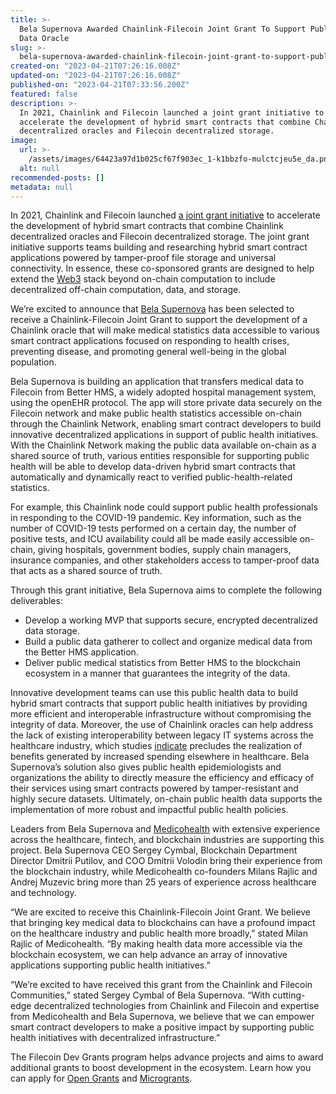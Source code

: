 ```yaml
---
title: >-
  Bela Supernova Awarded Chainlink-Filecoin Joint Grant To Support Public Health
  Data Oracle
slug: >-
  bela-supernova-awarded-chainlink-filecoin-joint-grant-to-support-public-health-data-oracle
created-on: "2023-04-21T07:26:16.008Z"
updated-on: "2023-04-21T07:26:16.008Z"
published-on: "2023-04-21T07:33:56.200Z"
featured: false
description: >-
  In 2021, Chainlink and Filecoin launched a joint grant initiative to
  accelerate the development of hybrid smart contracts that combine Chainlink
  decentralized oracles and Filecoin decentralized storage.
image:
  url: >-
    /assets/images/64423a97d1b025cf67f903ec_1-k1bbzfo-mulctcjeu5e_da.png
  alt: null
recommended-posts: []
metadata: null
---
```


In 2021, Chainlink and Filecoin launched [a joint grant initiative](https://blog.chain.link/announcing-the-chainlink-and-filecoin-joint-grant-program/) to accelerate the development of hybrid smart contracts that combine Chainlink decentralized oracles and Filecoin decentralized storage. The joint grant initiative supports teams building and researching hybrid smart contract applications powered by tamper-proof file storage and universal connectivity. In essence, these co-sponsored grants are designed to help extend the [Web3](https://blog.chain.link/web3/) stack beyond on-chain computation to include decentralized off-chain computation, data, and storage.

We’re excited to announce that [Bela Supernova](http://www.bsn.si/) has been selected to receive a Chainlink-Filecoin Joint Grant to support the development of a Chainlink oracle that will make medical statistics data accessible to various smart contract applications focused on responding to health crises, preventing disease, and promoting general well-being in the global population.

Bela Supernova is building an application that transfers medical data to Filecoin from Better HMS, a widely adopted hospital management system, using the openEHR protocol. The app will store private data securely on the Filecoin network and make public health statistics accessible on-chain through the Chainlink Network, enabling smart contract developers to build innovative decentralized applications in support of public health initiatives. With the Chainlink Network making the public data available on-chain as a shared source of truth, various entities responsible for supporting public health will be able to develop data-driven hybrid smart contracts that automatically and dynamically react to verified public-health-related statistics.

For example, this Chainlink node could support public health professionals in responding to the COVID-19 pandemic. Key information, such as the number of COVID-19 tests performed on a certain day, the number of positive tests, and ICU availability could all be made easily accessible on-chain, giving hospitals, government bodies, supply chain managers, insurance companies, and other stakeholders access to tamper-proof data that acts as a shared source of truth.

Through this grant initiative, Bela Supernova aims to complete the following deliverables:

- Develop a working MVP that supports secure, encrypted decentralized data storage.
- Build a public data gatherer to collect and organize medical data from the Better HMS application.
- Deliver public medical statistics from Better HMS to the blockchain ecosystem in a manner that guarantees the integrity of the data.

Innovative development teams can use this public health data to build hybrid smart contracts that support public health initiatives by providing more efficient and interoperable infrastructure without compromising the integrity of data. Moreover, the use of Chainlink oracles can help address the lack of existing interoperability between legacy IT systems across the healthcare industry, which studies [indicate](https://www.nature.com/articles/s41746-019-0211-0) precludes the realization of benefits generated by increased spending elsewhere in healthcare. Bela Supernova’s solution also gives public health epidemiologists and organizations the ability to directly measure the efficiency and efficacy of their services using smart contracts powered by tamper-resistant and highly secure datasets. Ultimately, on-chain public health data supports the implementation of more robust and impactful public health policies.

Leaders from Bela Supernova and [Medicohealth](https://medicohealth.io/) with extensive experience across the healthcare, fintech, and blockchain industries are supporting this project. Bela Supernova CEO Sergey Cymbal, Blockchain Department Director Dmitrii Putilov, and COO Dmitrii Volodin bring their experience from the blockchain industry, while Medicohealth co-founders Milans Rajlic and Andrej Muzevic bring more than 25 years of experience across healthcare and technology.

“We are excited to receive this Chainlink-Filecoin Joint Grant. We believe that bringing key medical data to blockchains can have a profound impact on the healthcare industry and public health more broadly,” stated Milan Rajlic of Medicohealth. “By making health data more accessible via the blockchain ecosystem, we can help advance an array of innovative applications supporting public health initiatives.”

“We’re excited to have received this grant from the Chainlink and Filecoin Communities,” stated Sergey Cymbal of Bela Supernova. “With cutting-edge decentralized technologies from Chainlink and Filecoin and expertise from Medicohealth and Bela Supernova, we believe that we can empower smart contract developers to make a positive impact by supporting public health initiatives with decentralized infrastructure.”

The Filecoin Dev Grants program helps advance projects and aims to award additional grants to boost development in the ecosystem. Learn how you can apply for [Open Grants](https://github.com/filecoin-project/devgrants/blob/master/open-grants/README.md) and [Microgrants](https://github.com/filecoin-project/devgrants/blob/master/microgrants/microgrants.md).

